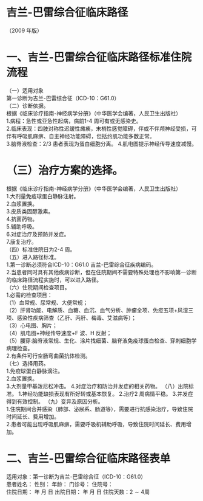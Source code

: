 # 吉兰-巴雷综合征临床路径  
（2009 年版）  
# 一、吉兰-巴雷综合征临床路径标准住院流程  
（一）适用对象  
第一诊断为吉兰-巴雷综合征（ICD-10：G61.0）  
（二）诊断依据。  
根据《临床诊疗指南-神经病学分册》（中华医学会编著，人民卫生出版社）  
1.病程：急性或亚急性起病，病前1-4 周可有或无感染史。  
2.临床表现：四肢对称性迟缓性瘫痪，末梢性感觉障碍，伴或不伴颅神经受损，可伴有呼吸肌麻痹、自主神经功能障碍，但括约肌功能多数正常。  
3.脑脊液检查：2/3 患者表现为蛋白细胞分离。 4.肌电图提示神经传导速度减慢。  
# （三）治疗方案的选择。  
根据《临床诊疗指南-神经病学分册》（中华医学会编著，人民卫生出版社）  
1.大剂量免疫球蛋白静脉注射。  
2.血浆置换。  
3.皮质类固醇激素。  
4.抗菌药物。  
5.辅助呼吸。  
6.对症治疗及预防并发症。  
7.康复治疗。  
（四）标准住院日为2-4 周。  
（五）进入路径标准。  
1.第一诊断必须符合ICD-10：G61.0 吉兰-巴雷综合征疾病编码。  
2.当患者同时具有其他疾病诊断，但在住院期间不需要特殊处理也不影响第一诊断的临床路径流程实施时，可以进入路径。  
（六）住院期间检查项目。  
1.必需的检查项目：  
（1）血常规、尿常规、大便常规；  
（2）肝肾功能、电解质、血糖、血沉、血气分析、肿瘤全项、免疫五项$+$风湿三项、感染性疾病筛查（乙肝、丙肝、梅毒、艾滋病等）；  
（3）心电图、胸片；  
（4）肌电图$+$神经传导速度$\mathrm{+F}$ 波、H 反射；  
（5）腰穿:脑脊液常规、生化、涂片找细菌、脑脊液免疫球蛋白检查、穿刺细胞学病理检查。  
2.有条件可行空肠弯曲菌抗体检测。  
（七）选择用药。  
1.免疫球蛋白静脉滴注。  
2.血浆置换。  
3.大剂量甲基泼尼松冲击。  4.对症治疗和防治并发症的相关药物。 （八）出院标准。  1.神经功能缺损表现有所好转或基本恢复。 2.治疗2 周病情平稳。 3.并发症得到有效控制。 （九）变异及原因分析。  
1.住院期间合并感染（肺部、泌尿系、肠道等），需要进行抗感染治疗，导致住院时间延长、费用增加。  
2.患者可能出现呼吸肌麻痹，需要呼吸机辅助呼吸，导致住院时间延长、费用增加。  
# 二、吉兰-巴雷综合征临床路径表单  
适用对象：第一诊断为吉兰-巴雷综合征（ICD-10：G61.0）  
患者姓名：        性别：     年龄：     门诊号：       住院号：  
住院日期：    年  月  日     出院日期：    年  月  日  住院天数：$2{\sim}4$周  
